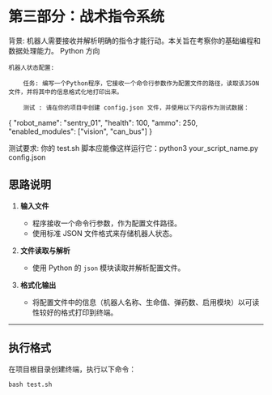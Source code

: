 # 第三部分：战术指令系统

背景: 机器人需要接收并解析明确的指令才能行动。本关旨在考察你的基础编程和数据处理能力。
Python 方向

    机器人状态配置:

        任务: 编写一个Python程序，它接收一个命令行参数作为配置文件的路径，读取该JSON文件，并将其中的信息格式化地打印出来。

        测试 : 请在你的项目中创建 config.json 文件，并使用以下内容作为测试数据：

{
  "robot_name": "sentry_01",
  "health": 100,
  "ammo": 250,
  "enabled_modules": ["vision", "can_bus"]
}

测试要求: 你的 test.sh 脚本应能像这样运行它：python3 your_script_name.py config.json


## 思路说明

1. **输入文件**  
   - 程序接收一个命令行参数，作为配置文件路径。  
   - 使用标准 JSON 文件格式来存储机器人状态。  

2. **文件读取与解析**  
   - 使用 Python 的 `json` 模块读取并解析配置文件。  

3. **格式化输出**  
   - 将配置文件中的信息（机器人名称、生命值、弹药数、启用模块）以可读性较好的格式打印到终端。  

---

## 执行格式
在项目根目录创建终端，执行以下命令：
```
bash test.sh
```
